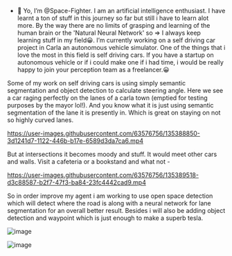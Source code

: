 - 👋 Yo, I’m @Space-Fighter. I am an artificial intelligence enthusiast. I have learnt a ton of stuff in this journey so far but still i have to learn alot more. By the way there are no limits of grasping and learning of the human brain or the 'Natural Neural Network'  so => I always keep learning stuff in my field😀. 
I’m currently working on a self driving car project in Carla an autonomous vehicle simulator. One of the things that i love the most in this field is self driving cars. If you have a startup on autonomous vehicle or if i could make one if i had time, i would be really happy to join your perception team as a freelancer.😀


Some of my work on self driving cars is using simply semantic segmentation and object detection to calculate steering angle. 
Here we see a car raging perfectly on the lanes of a carla town (emptied for testing purposes by the mayor lol!). And you know what it is just using semantic segmentation of the lane it is presently in. Which is great on staying on not so highly curved lanes. 

https://user-images.githubusercontent.com/63576756/135388850-3d1241d7-1122-446b-b17e-6589d3da7ca6.mp4

But at intersections it becomes moody and stuff. It would meet other cars and walls. Visit a cafeteria or a bookstand and what not - 

https://user-images.githubusercontent.com/63576756/135389518-d3c88587-b2f7-47f3-ba84-23fc4442cad9.mp4

So in order improve my agent i am working to use open space detection which will detect where the road is along with a neural network for lane segmentation for an overall better result. Besides i will also be adding object detection and waypoint which is just enough to make a superb tesla. 

![image](https://user-images.githubusercontent.com/63576756/135437034-a5ee3676-1cb0-4dda-aadd-f01befe7f54c.png)


![image](https://user-images.githubusercontent.com/63576756/135436820-29320d90-ec33-4d7e-ade5-b1dda38d629a.png)

